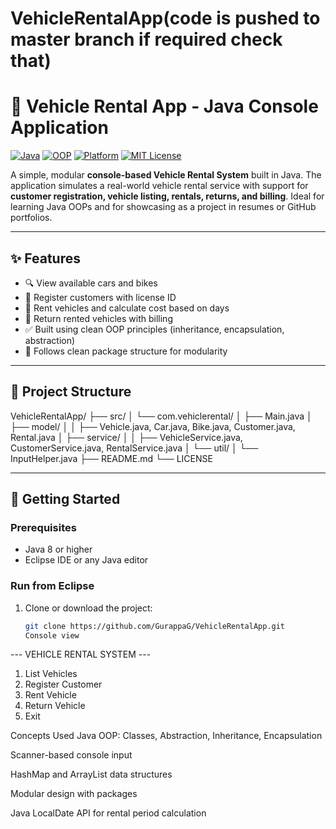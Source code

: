 # VehicleRentalApp(code is pushed to master branch if required check that)

# 🚗 Vehicle Rental App - Java Console Application

[![Java](https://img.shields.io/badge/built%20with-Java-orange)](https://www.java.com)
[![OOP](https://img.shields.io/badge/OOP-Principles-blue)]()
[![Platform](https://img.shields.io/badge/platform-Console-lightgrey)]()
[![MIT License](https://img.shields.io/badge/license-MIT-green.svg)](LICENSE)

A simple, modular **console-based Vehicle Rental System** built in Java. The application simulates a real-world vehicle rental service with support for **customer registration, vehicle listing, rentals, returns, and billing**. Ideal for learning Java OOPs and for showcasing as a project in resumes or GitHub portfolios.

---

## ✨ Features

- 🔍 View available cars and bikes
- 👤 Register customers with license ID
- 🧾 Rent vehicles and calculate cost based on days
- 🔁 Return rented vehicles with billing
- ✅ Built using clean OOP principles (inheritance, encapsulation, abstraction)
- 📁 Follows clean package structure for modularity

---

## 📂 Project Structure

VehicleRentalApp/
├── src/
│ └── com.vehiclerental/
│ ├── Main.java
│ ├── model/
│ │ ├── Vehicle.java, Car.java, Bike.java, Customer.java, Rental.java
│ ├── service/
│ │ ├── VehicleService.java, CustomerService.java, RentalService.java
│ └── util/
│ └── InputHelper.java
├── README.md
└── LICENSE


---

## 🚀 Getting Started

### Prerequisites

- Java 8 or higher
- Eclipse IDE or any Java editor

### Run from Eclipse

1. Clone or download the project:
   ```bash
   git clone https://github.com/GurappaG/VehicleRentalApp.git
   Console view
--- VEHICLE RENTAL SYSTEM ---
1. List Vehicles
2. Register Customer
3. Rent Vehicle
4. Return Vehicle
5. Exit

  Concepts Used
Java OOP: Classes, Abstraction, Inheritance, Encapsulation

Scanner-based console input

HashMap and ArrayList data structures

Modular design with packages

Java LocalDate API for rental period calculation
